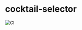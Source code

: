 # cocktail-selector

![CI](https://github.com/dmko1610/cocktail-selector/actions/workflows/ci.yml/badge.svg)
